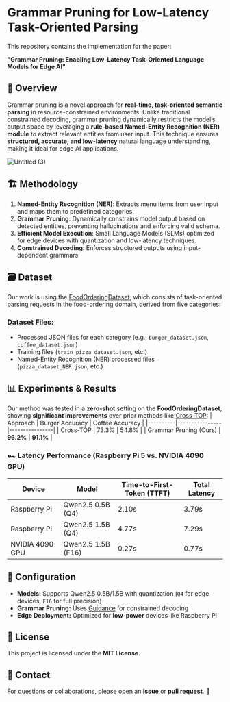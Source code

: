 # Grammar Pruning for Low-Latency Task-Oriented Parsing

This repository contains the implementation for the paper:

**"Grammar Pruning: Enabling Low-Latency Task-Oriented Language Models for Edge AI"**

## 📜 Overview
Grammar pruning is a novel approach for **real-time, task-oriented semantic parsing** in resource-constrained environments. Unlike traditional constrained decoding, grammar pruning dynamically restricts the model’s output space by leveraging a **rule-based Named-Entity Recognition (NER) module** to extract relevant entities from user input. This technique ensures **structured, accurate, and low-latency** natural language understanding, making it ideal for edge AI applications.

![Untitled (3)](https://github.com/user-attachments/assets/b679f8de-d1af-4d13-8ea5-2a77e0fefb1a)


## 🏗 Methodology
1. **Named-Entity Recognition (NER)**: Extracts menu items from user input and maps them to predefined categories.
2. **Grammar Pruning**: Dynamically constrains model output based on detected entities, preventing hallucinations and enforcing valid schema.
3. **Efficient Model Execution**: Small Language Models (SLMs) optimized for edge devices with quantization and low-latency techniques.
4. **Constrained Decoding**: Enforces structured outputs using input-dependent grammars.

## 🗃 Dataset
Our work is using the [FoodOrderingDataset](https://github.com/amazon-science/food-ordering-semantic-parsing-dataset), which consists of task-oriented parsing requests in the food-ordering domain, derived from five categories:

### Dataset Files:
- Processed JSON files for each category (e.g., `burger_dataset.json`, `coffee_dataset.json`)
- Training files (`train_pizza_dataset.json`, etc.)
- Named-Entity Recognition (NER) processed files (`pizza_dataset_NER.json`, etc.)

## 📊 Experiments & Results
Our method was tested in a **zero-shot** setting on the **FoodOrderingDataset**, showing **significant improvements** over prior methods like [Cross-TOP](https://arxiv.org/abs/2206.05352):
| Approach | Burger Accuracy | Coffee Accuracy |
|----------|----------------|----------------|
| Cross-TOP | 73.3% | 54.8% |
| Grammar Pruning (Ours) | **96.2%** | **91.1%** |

### 🏎 Latency Performance (Raspberry Pi 5 vs. NVIDIA 4090 GPU)
| Device | Model | Time-to-First-Token (TTFT) | Total Latency |
|--------|--------|-----------------|--------------|
| Raspberry Pi | Qwen2.5 0.5B (Q4) | 2.10s | 3.79s |
| Raspberry Pi | Qwen2.5 1.5B (Q4) | 4.77s | 7.29s |
| NVIDIA 4090 GPU | Qwen2.5 1.5B (F16) | 0.27s | 0.77s |

## 🔧 Configuration
- **Models:** Supports Qwen2.5 0.5B/1.5B with quantization (`Q4` for edge devices, `F16` for full precision)
- **Grammar Pruning:** Uses [Guidance](https://github.com/guidance-ai/guidance) for constrained decoding
- **Edge Deployment:** Optimized for **low-power** devices like Raspberry Pi

## 📜 License
This project is licensed under the **MIT License**.


## 💬 Contact
For questions or collaborations, please open an **issue** or **pull request**. 🚀

